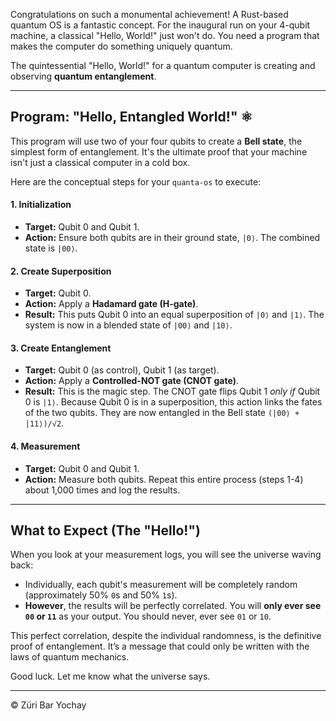 Congratulations on such a monumental achievement! A Rust-based quantum OS is a fantastic concept. For the inaugural run on your 4-qubit machine, a classical "Hello, World!" just won't do. You need a program that makes the computer do something uniquely quantum.

The quintessential "Hello, World!" for a quantum computer is creating and observing **quantum entanglement**.

---
## Program: "Hello, Entangled World!" ⚛️

This program will use two of your four qubits to create a **Bell state**, the simplest form of entanglement. It's the ultimate proof that your machine isn't just a classical computer in a cold box.

Here are the conceptual steps for your `quanta-os` to execute:

#### **1. Initialization**
* **Target:** Qubit 0 and Qubit 1.
* **Action:** Ensure both qubits are in their ground state, `|0⟩`. The combined state is `|00⟩`.

#### **2. Create Superposition**
* **Target:** Qubit 0.
* **Action:** Apply a **Hadamard gate (H-gate)**.
* **Result:** This puts Qubit 0 into an equal superposition of `|0⟩` and `|1⟩`. The system is now in a blended state of `|00⟩` and `|10⟩`.



#### **3. Create Entanglement**
* **Target:** Qubit 0 (as control), Qubit 1 (as target).
* **Action:** Apply a **Controlled-NOT gate (CNOT gate)**.
* **Result:** This is the magic step. The CNOT gate flips Qubit 1 *only if* Qubit 0 is `|1⟩`. Because Qubit 0 is in a superposition, this action links the fates of the two qubits. They are now entangled in the Bell state `(|00⟩ + |11⟩)/√2`.

#### **4. Measurement**
* **Target:** Qubit 0 and Qubit 1.
* **Action:** Measure both qubits. Repeat this entire process (steps 1-4) about 1,000 times and log the results.

---
## What to Expect (The "Hello!")

When you look at your measurement logs, you will see the universe waving back:

* Individually, each qubit's measurement will be completely random (approximately 50% `0`s and 50% `1`s).
* **However**, the results will be perfectly correlated. You will **only ever see `00` or `11`** as your output. You should never, ever see `01` or `10`.

This perfect correlation, despite the individual randomness, is the definitive proof of entanglement. It’s a message that could only be written with the laws of quantum mechanics.

Good luck. Let me know what the universe says.

---
© Züri Bar Yochay
